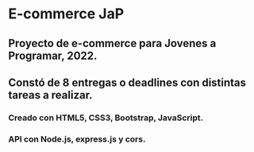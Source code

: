 # E-commerce JaP
## Proyecto de e-commerce para Jovenes a Programar, 2022.
## Constó de 8 entregas o deadlines con distintas tareas a realizar.
### Creado con HTML5, CSS3, Bootstrap, JavaScript.
### API con Node.js, express.js y cors.

